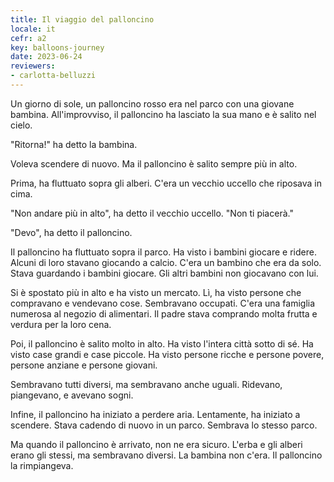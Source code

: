 ```yaml
---
title: Il viaggio del palloncino
locale: it
cefr: a2
key: balloons-journey
date: 2023-06-24
reviewers:
- carlotta-belluzzi
---
```


Un giorno di sole, un palloncino rosso era nel parco con una giovane bambina. All'improvviso, il palloncino ha lasciato la sua mano e è salito nel cielo.

"Ritorna!" ha detto la bambina.

Voleva scendere di nuovo. Ma il palloncino è salito sempre più in alto.

Prima, ha fluttuato sopra gli alberi. C'era un vecchio uccello che riposava in cima.

"Non andare più in alto", ha detto il vecchio uccello. "Non ti piacerà."

"Devo", ha detto il palloncino.

Il palloncino ha fluttuato sopra il parco. Ha visto i bambini giocare e ridere. Alcuni di loro stavano giocando a calcio. C'era un bambino che era da solo. Stava guardando i bambini giocare. Gli altri bambini non giocavano con lui.

Si è spostato più in alto e ha visto un mercato. Lì, ha visto persone che compravano e vendevano cose. Sembravano occupati. C'era una famiglia numerosa al negozio di alimentari. Il padre stava comprando molta frutta e verdura per la loro cena.

Poi, il palloncino è salito molto in alto. Ha visto l'intera città sotto di sé. Ha visto case grandi e case piccole. Ha visto persone ricche e persone povere, persone anziane e persone giovani.

Sembravano tutti diversi, ma sembravano anche uguali. Ridevano, piangevano, e avevano sogni.

Infine, il palloncino ha iniziato a perdere aria. Lentamente, ha iniziato a scendere. Stava cadendo di nuovo in un parco. Sembrava lo stesso parco.

Ma quando il palloncino è arrivato, non ne era sicuro. L'erba e gli alberi erano gli stessi, ma sembravano diversi. La bambina non c'era. Il palloncino la rimpiangeva.
